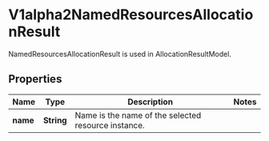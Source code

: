 

# V1alpha2NamedResourcesAllocationResult

NamedResourcesAllocationResult is used in AllocationResultModel.
## Properties

Name | Type | Description | Notes
------------ | ------------- | ------------- | -------------
**name** | **String** | Name is the name of the selected resource instance. | 



